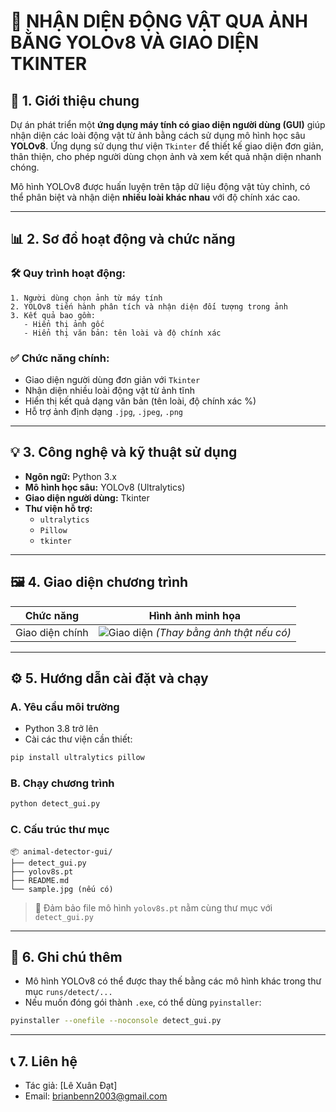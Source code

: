 
# 🐾 NHẬN DIỆN ĐỘNG VẬT QUA ẢNH BẰNG YOLOv8 VÀ GIAO DIỆN TKINTER

## 📌 1. Giới thiệu chung

Dự án phát triển một **ứng dụng máy tính có giao diện người dùng (GUI)** giúp nhận diện các loài động vật từ ảnh bằng cách sử dụng mô hình học sâu **YOLOv8**. Ứng dụng sử dụng thư viện `Tkinter` để thiết kế giao diện đơn giản, thân thiện, cho phép người dùng chọn ảnh và xem kết quả nhận diện nhanh chóng.

Mô hình YOLOv8 được huấn luyện trên tập dữ liệu động vật tùy chỉnh, có thể phân biệt và nhận diện **nhiều loài khác nhau** với độ chính xác cao.

---

## 📊 2. Sơ đồ hoạt động và chức năng

### 🛠️ **Quy trình hoạt động:**

```mermaid
1. Người dùng chọn ảnh từ máy tính
2. YOLOv8 tiến hành phân tích và nhận diện đối tượng trong ảnh
3. Kết quả bao gồm:
   - Hiển thị ảnh gốc
   - Hiển thị văn bản: tên loài và độ chính xác
```

### ✅ **Chức năng chính:**
- Giao diện người dùng đơn giản với `Tkinter`
- Nhận diện nhiều loài động vật từ ảnh tĩnh
- Hiển thị kết quả dạng văn bản (tên loài, độ chính xác %)
- Hỗ trợ ảnh định dạng `.jpg`, `.jpeg`, `.png`

---

## 💡 3. Công nghệ và kỹ thuật sử dụng

- **Ngôn ngữ:** Python 3.x
- **Mô hình học sâu:** YOLOv8 (Ultralytics)
- **Giao diện người dùng:** Tkinter
- **Thư viện hỗ trợ:**
  - `ultralytics`
  - `Pillow`
  - `tkinter`

---

## 🖼️ 4. Giao diện chương trình

| Chức năng | Hình ảnh minh họa |
|----------|-------------------|
| Giao diện chính | ![Giao diện](https://i.imgur.com/AZ0RyRx.png) *(Thay bằng ảnh thật nếu có)* |

---

## ⚙️ 5. Hướng dẫn cài đặt và chạy

### A. Yêu cầu môi trường
- Python 3.8 trở lên
- Cài các thư viện cần thiết:
```bash
pip install ultralytics pillow
```

### B. Chạy chương trình
```bash
python detect_gui.py
```

### C. Cấu trúc thư mục
```
📦 animal-detector-gui/
├── detect_gui.py
├── yolov8s.pt
├── README.md
└── sample.jpg (nếu có)
```

> 📁 Đảm bảo file mô hình `yolov8s.pt` nằm cùng thư mục với `detect_gui.py`

---

## 🧠 6. Ghi chú thêm

- Mô hình YOLOv8 có thể được thay thế bằng các mô hình khác trong thư mục `runs/detect/...`
- Nếu muốn đóng gói thành `.exe`, có thể dùng `pyinstaller`:
```bash
pyinstaller --onefile --noconsole detect_gui.py
```

---

## 📞 7. Liên hệ

- Tác giả: [Lê Xuân Đạt]
- Email: brianbenn2003@gmail.com
